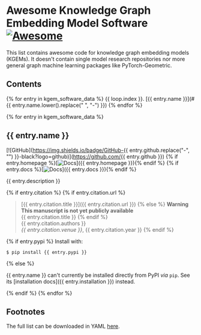 # Awesome Knowledge Graph Embedding Model Software [![Awesome](https://awesome.re/badge.svg)](https://awesome.re)

This list contains awesome code for knowledge graph embedding models (KGEMs).
It doesn't contain single model research repositories nor more general graph
machine learning packages like PyTorch-Geometric.

## Contents

{% for entry in kgem_software_data %}
{{ loop.index }}. [{{ entry.name }}](#{{ entry.name.lower().replace(" ", "-") }})
{% endfor %}

{% for entry in kgem_software_data %}
## {{ entry.name }}

[![GitHub](https://img.shields.io/badge/GitHub-{{ entry.github.replace("-", "") }}-black?logo=github)](https://github.com/{{ entry.github }}) {% if entry.homepage %}[![Docs](https://img.shields.io/badge/Homepage-black?logo=HomeAdvisor)]({{ entry.homepage }}){% endif %} {% if entry.docs  %}[![Docs](https://img.shields.io/badge/Docs-black?logo=gitbook)]({{ entry.docs }}){% endif %}


{{ entry.description }}

{% if entry.citation %}
{% if entry.citation.url %}
> [{{ entry.citation.title }}]({{ entry.citation.url }})
{% else %}
> **Warning**
> <strong>This manuscript is not yet publicly available</strong>
> <br />{{ entry.citation.title }}
{% endif %}
> <br />{{ entry.citation.authors }}
> <br />*{{ entry.citation.venue }}*, {{ entry.citation.year }}
{% endif %}

{% if entry.pypi %}
Install with:

```shell
$ pip install {{ entry.pypi }}
```

{% else %}

{{ entry.name }} can't currently be installed directly from PyPI *via* `pip`. See its [installation docs]({{ entry.installation }}) instead.

{% endif %}
{% endfor %}

## Footnotes

The full list can be downloaded in YAML
[here](https://raw.githubusercontent.com/pykeen/kgem-software-review/main/_data/software.yml).
